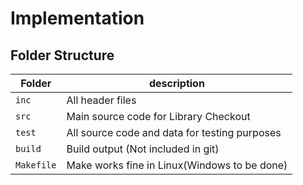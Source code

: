 # Implementation

## Folder Structure
Folder        | description
--------------| ----------------------------------------------
`inc`         | All header files
`src`         | Main source code for Library Checkout
`test`        | All source code and data for testing purposes
`build`       | Build output (Not included in git)
`Makefile`    | Make works fine in Linux(Windows to be done)
